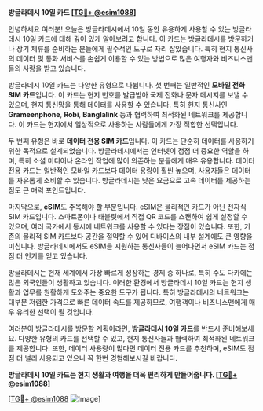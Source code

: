 **방글라데시 10일 카드 [[TG💪+ @esim1088](https://t.me/s/esim1088)]**

안녕하세요 여러분! 오늘은 방글라데시에서 10일 동안 유용하게 사용할 수 있는 방글라데시 10일 카드에 대해 깊이 있게 알아보려고 합니다. 이 카드는 방글라데시를 방문하거나 장기 체류를 준비하는 분들에게 필수적인 도구로 자리 잡았습니다. 특히 현지 통신사의 데이터 및 통화 서비스를 손쉽게 이용할 수 있는 방법으로 많은 여행자와 비즈니스맨들의 사랑을 받고 있습니다.

방글라데시 10일 카드는 다양한 유형으로 나뉩니다. 첫 번째는 일반적인 **모바일 전화 SIM 카드**입니다. 이 카드는 현지 번호를 발급받아 국제 전화나 문자 메시지를 보낼 수 있으며, 현지 통신망을 통해 데이터를 사용할 수 있습니다. 특히 현지 통신사인 **Grameenphone**, **Robi**, **Banglalink** 등과 협력하여 최적화된 네트워크를 제공합니다. 이 카드는 현지에서 일상적으로 사용하는 사람들에게 가장 적합한 선택입니다.

두 번째 유형은 바로 **데이터 전용 SIM 카드**입니다. 이 카드는 단순히 데이터를 사용하기 위한 목적으로 설계되었습니다. 방글라데시에서는 인터넷이 점점 더 중요한 역할을 하며, 특히 소셜 미디어나 온라인 작업에 많이 의존하는 분들에게 매우 유용합니다. 데이터 전용 카드는 일반적인 모바일 카드보다 데이터 용량이 훨씬 높으며, 사용자들은 데이터를 자유롭게 소비할 수 있습니다. 방글라데시는 낮은 요금으로 고속 데이터를 제공하는 점도 큰 매력 포인트입니다.

마지막으로, **eSIM**도 주목해야 할 부분입니다. eSIM은 물리적인 카드가 아닌 전자식 SIM 카드입니다. 스마트폰이나 태블릿에서 직접 QR 코드를 스캔하여 쉽게 설정할 수 있으며, 여러 국가에서 동시에 네트워크를 사용할 수 있다는 장점이 있습니다. 또한, 기존의 물리적 SIM 카드보다 공간을 절약할 수 있어 디바이스의 내부 설계에도 큰 영향을 미칩니다. 방글라데시에서도 eSIM을 지원하는 통신사들이 늘어나면서 eSIM 카드는 점점 더 인기를 얻고 있습니다.

방글라데시는 현재 세계에서 가장 빠르게 성장하는 경제 중 하나로, 특히 수도 다카에는 많은 외국인들이 생활하고 있습니다. 이러한 환경에서 방글라데시 10일 카드는 현지 생활과 업무를 원활하게 도와주는 중요한 도구가 됩니다. 특히 방글라데시의 네트워크는 대부분 저렴한 가격으로 빠른 데이터 속도를 제공하므로, 여행객이나 비즈니스맨에게 매우 유리한 선택이 될 것입니다.

여러분이 방글라데시를 방문할 계획이라면, **방글라데시 10일 카드**를 반드시 준비해보세요. 다양한 유형의 카드를 선택할 수 있고, 현지 통신사들과 협력하여 최적화된 네트워크를 제공합니다. 또한, 데이터 사용량이 많다면 데이터 전용 카드를 추천하며, eSIM도 점점 더 널리 사용되고 있으니 꼭 한번 경험해보시길 바랍니다.

**방글라데시 10일 카드는 현지 생활과 여행을 더욱 편리하게 만들어줍니다. [[TG💪+ @esim1088](https://t.me/s/esim1088)]**

[[TG💪+ @esim1088](https://t.me/s/esim1088) ![Image](https://i.postimg.cc/Y0z9fWf4/image.png)]
